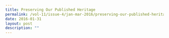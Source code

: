```yaml
---
title: Preserving Our Published Heritage
permalink: /vol-11/issue-4/jan-mar-2016/preserving-our-published-heritage
date: 2016-01-31
layout: post
description: ""
---
```

